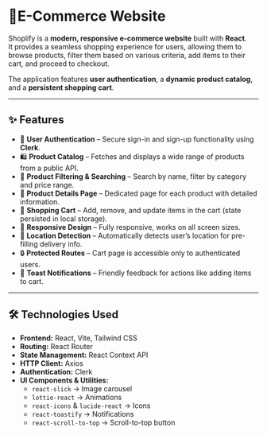 # 🛒E-Commerce Website

Shoplify is a **modern, responsive e-commerce website** built with **React**.  
It provides a seamless shopping experience for users, allowing them to browse products, filter them based on various criteria, add items to their cart, and proceed to checkout.  

The application features **user authentication**, a **dynamic product catalog**, and a **persistent shopping cart**.

---

## ✨ Features

- 🔐 **User Authentication** – Secure sign-in and sign-up functionality using **Clerk**.  
- 🛍️ **Product Catalog** – Fetches and displays a wide range of products from a public API.  
- 🔎 **Product Filtering & Searching** – Search by name, filter by category and price range.  
- 📄 **Product Details Page** – Dedicated page for each product with detailed information.  
- 🛒 **Shopping Cart** – Add, remove, and update items in the cart (state persisted in local storage).  
- 📱 **Responsive Design** – Fully responsive, works on all screen sizes.  
- 📍 **Location Detection** – Automatically detects user’s location for pre-filling delivery info.  
- 🔒 **Protected Routes** – Cart page is accessible only to authenticated users.  
- 🎉 **Toast Notifications** – Friendly feedback for actions like adding items to cart.  

---

## 🛠️ Technologies Used

- **Frontend:** React, Vite, Tailwind CSS  
- **Routing:** React Router  
- **State Management:** React Context API  
- **HTTP Client:** Axios  
- **Authentication:** Clerk  
- **UI Components & Utilities:**  
  - `react-slick` → Image carousel  
  - `lottie-react` → Animations  
  - `react-icons` & `lucide-react` → Icons  
  - `react-toastify` → Notifications  
  - `react-scroll-to-top` → Scroll-to-top button  
